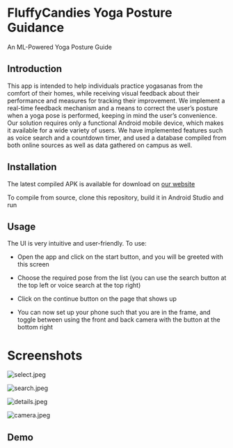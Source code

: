 # FluffyCandies Yoga Posture Guidance

An ML-Powered Yoga Posture Guide

## Introduction

This app is intended to help individuals practice yogasanas from the comfort of their homes, while receiving visual feedback about their performance and measures for tracking their improvement.
We implement a real-time feedback mechanism and a means to correct the user’s posture when a yoga pose is performed, keeping in mind the user’s convenience. Our solution requires only a functional 
Android mobile device, which makes it available for a wide variety of users. We have implemented features such as voice search and a countdown timer, and used a database compiled from both online 
sources as well as data gathered on campus as well.

## Installation

The latest compiled APK is available for download on [our website](https://s0han24.github.io/FluffyCandiesYogaGuide/)

To compile from source, clone this repository, build it in Android Studio and run

## Usage

The UI is very intuitive and user-friendly. To use:

- Open the app and click on the start button, and you will be greeted with this screen

- Choose the required pose from the list (you can use the search button at the top left or voice search at the top right)

- Click on the continue button on the page that shows up

- You can now set up your phone such that you are in the frame, and toggle between using the front and back camera with the button at the bottom right

# Screenshots

![select.jpeg](demo/select.jpeg)

![search.jpeg](demos/search.jpeg)

![details.jpeg](demos/details.jpeg)

![camera.jpeg](demos/camera.jpeg)

## Demo

